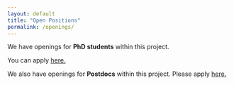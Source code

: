 ```yaml
---
layout: default
title: "Open Positions"
permalink: /openings/
---
```

We have openings for **PhD students** within this project. 

You can apply 
[here.](https://uu.se/en/about-uu/join-us/details/?positionId=361826)

We also have openings for **Postdocs** within this project. Please apply
[here.](https://uu.se/en/about-uu/join-us/details/?positionId=361823)

